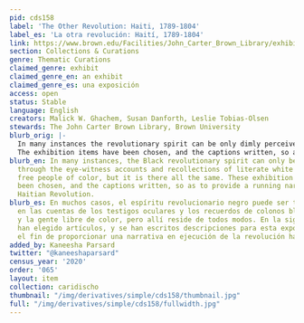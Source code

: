 ```yaml
---
pid: cds158
label: 'The Other Revolution: Haiti, 1789-1804'
label_es: 'La otra revolución: Haití, 1789-1804'
link: https://www.brown.edu/Facilities/John_Carter_Brown_Library/exhibitions/haitian/index.html
section: Collections & Curations
genre: Thematic Curations
claimed_genre: exhibit
claimed_genre_en: an exhibit
claimed_genre_es: una exposición
access: open
status: Stable
language: English
creators: Malick W. Ghachem, Susan Danforth, Leslie Tobias-Olsen
stewards: The John Carter Brown Library, Brown University
blurb_orig: |-
  In many instances the revolutionary spirit can be only dimly perceived through the eye-witness accounts and recollections of literate white colonists and free people of color, but it is there all the same.
  The exhibition items have been chosen, and the captions written, so as to provide a running narrative of the Haitian Revolution.
blurb_en: In many instances, the Black revolutionary spirit can only be dimly perceived
  through the eye-witness accounts and recollections of literate white colonists and
  free people of color, but it is there all the same. These exhibition items have
  been chosen, and the captions written, so as to provide a running narrative of the
  Haitian Revolution.
blurb_es: En muchos casos, el espíritu revolucionario negro puede ser tan solo percibido
  en las cuentas de los testigos oculares y los recuerdos de colonos blancos alfabetizados
  y la gente libre de color, pero allí reside de todos modos. En la siguiente, se
  han elegido artículos, y se han escritos descripciones para esta exposición con
  el fin de proporcionar una narrativa en ejecución de la revolución haitiana.
added_by: Kaneesha Parsard
twitter: "@kaneeshaparsard"
census_year: '2020'
order: '065'
layout: item
collection: caridischo
thumbnail: "/img/derivatives/simple/cds158/thumbnail.jpg"
full: "/img/derivatives/simple/cds158/fullwidth.jpg"
---
```

